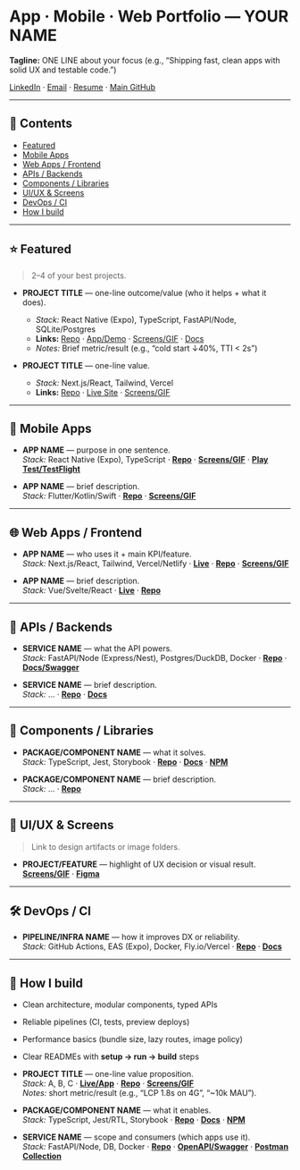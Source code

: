 # App · Mobile · Web Portfolio — YOUR NAME
**Tagline:** ONE LINE about your focus (e.g., “Shipping fast, clean apps with solid UX and testable code.”)

[LinkedIn](YOUR_LINK) · [Email](mailto:YOUR_EMAIL) · [Resume](YOUR_LINK) · [Main GitHub](https://github.com/YOUR_USERNAME)

---

## 🔎 Contents
- [Featured](#featured)
- [Mobile Apps](#mobile-apps)
- [Web Apps / Frontend](#web-apps--frontend)
- [APIs / Backends](#apis--backends)
- [Components / Libraries](#components--libraries)
- [UI/UX & Screens](#uiux--screens)
- [DevOps / CI](#devops--ci)
- [How I build](#how-i-build)

---

## ⭐ Featured
> 2–4 of your best projects.

- **PROJECT TITLE** — one-line outcome/value (who it helps + what it does).
  - *Stack:* React Native (Expo), TypeScript, FastAPI/Node, SQLite/Postgres
  - **Links:** [Repo](https://github.com/YOUR_USERNAME/REPO) · [App/Demo](LINK) · [Screens/GIF](LINK) · [Docs](LINK)
  - *Notes:* Brief metric/result (e.g., “cold start ↓40%, TTI < 2s”)
  <!-- Optional thumbnail:
  <img src="images/PROJECT_SLUG.png" alt="PROJECT TITLE screenshot" width="640">
  -->

- **PROJECT TITLE** — one-line value.
  - *Stack:* Next.js/React, Tailwind, Vercel
  - **Links:** [Repo](LINK) · [Live Site](LINK) · [Screens/GIF](LINK)

---

## 📱 Mobile Apps
- **APP NAME** — purpose in one sentence.  
  *Stack:* React Native (Expo), TypeScript · **[Repo](LINK)** · **[Screens/GIF](LINK)** · **[Play Test/TestFlight](LINK)**

- **APP NAME** — brief description.  
  *Stack:* Flutter/Kotlin/Swift · **[Repo](LINK)** · **[Screens/GIF](LINK)**

---

## 🌐 Web Apps / Frontend
- **APP NAME** — who uses it + main KPI/feature.  
  *Stack:* Next.js/React, Tailwind, Vercel/Netlify · **[Live](LINK)** · **[Repo](LINK)** · **[Screens/GIF](LINK)**

- **APP NAME** — brief description.  
  *Stack:* Vue/Svelte/React · **[Live](LINK)** · **[Repo](LINK)**

---

## 🔌 APIs / Backends
- **SERVICE NAME** — what the API powers.  
  *Stack:* FastAPI/Node (Express/Nest), Postgres/DuckDB, Docker · **[Repo](LINK)** · **[Docs/Swagger](LINK)**

- **SERVICE NAME** — brief description.  
  *Stack:* … · **[Repo](LINK)** · **[Docs](LINK)**

---

## 🧩 Components / Libraries
- **PACKAGE/COMPONENT NAME** — what it solves.  
  *Stack:* TypeScript, Jest, Storybook · **[Repo](LINK)** · **[Docs](LINK)** · **[NPM](LINK)**

- **PACKAGE/COMPONENT NAME** — brief description.  
  *Stack:* … · **[Repo](LINK)**

---

## 🎨 UI/UX & Screens
> Link to design artifacts or image folders.

- **PROJECT/FEATURE** — highlight of UX decision or visual result.  
  **[Screens/GIF](LINK)** · **[Figma](LINK)**

---

## 🛠️ DevOps / CI
- **PIPELINE/INFRA NAME** — how it improves DX or reliability.  
  *Stack:* GitHub Actions, EAS (Expo), Docker, Fly.io/Vercel · **[Repo](LINK)** · **[Docs](LINK)**

---

## 🧱 How I build
- Clean architecture, modular components, typed APIs
- Reliable pipelines (CI, tests, preview deploys)
- Performance basics (bundle size, lazy routes, image policy)
- Clear READMEs with **setup → run → build** steps

- **PROJECT TITLE** — one-line value proposition.  
  *Stack:* A, B, C · **[Live/App](LINK)** · **[Repo](LINK)** · **[Screens/GIF](LINK)**  
  *Notes:* short metric/result (e.g., “LCP 1.8s on 4G”, “~10k MAU”).
  
- **PACKAGE/COMPONENT NAME** — what it enables.  
  *Stack:* TypeScript, Jest/RTL, Storybook · **[Repo](LINK)** · **[Docs](LINK)** · **[NPM](LINK)**
  
- **SERVICE NAME** — scope and consumers (which apps use it).  
  *Stack:* FastAPI/Node, DB, Docker · **[Repo](LINK)** · **[OpenAPI/Swagger](LINK)** · **[Postman Collection](LINK)**
